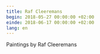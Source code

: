 ```yaml
---
title: Raf Cleeremans
begin: 2018-05-27 00:00:00 +02:00
einde: 2018-06-17 00:00:00 +02:00
lang: en
---
```


Paintings by Raf Cleeremans